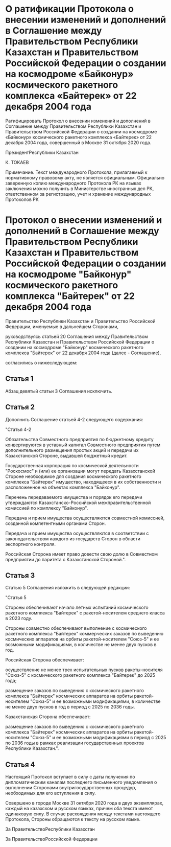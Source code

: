 # О ратификации Протокола о внесении  изменений и дополнений в Соглашение  между Правительством Республики Казахстан  и Правительством Российской Федерации  о создании на космодроме «Байконур»  космического ракетного комплекса «Байтерек»                        от 22 декабря 2004 года 

Ратифицировать Протокол о внесении изменений и дополнений  в Соглашение между Правительством Республики Казахстан и Правительством Российской Федерации о создании на космодроме «Байконур» космического ракетного комплекса «Байтерек» от 22 декабря  2004 года, совершенный в Москве 31 октября 2020 года.

ПрезидентРеспублики Казахстан

К. ТОКАЕВ

Примечание. Текст международного Протокола, прилагаемый к нормативному правовому акту, не является официальным. Официально заверенную копию международного Протокола РК на языках заключения можно получить в Министерстве иностранных дел РК, ответственном за регистрацию, учет и хранение международных Протоколов РК

# Протокол о внесении изменений и дополнений в Соглашение между Правительством Республики Казахстан и Правительством Российской Федерации о создании на космодроме "Байконур" космического ракетного комплекса "Байтерек" от 22 декабря 2004 года

Правительство Республики Казахстан и Правительство Российской Федерации, именуемые в дальнейшем Сторонами,

руководствуясь статьей 20 Соглашения между Правительством Республики Казахстан и Правительством Российской Федерации о создании на космодроме "Байконур" космического ракетного комплекса "Байтерек" от 22 декабря 2004 года (далее - Соглашение),

согласились о нижеследующем:

## Статья 1

Абзац девятый статьи 3 Соглашения исключить.

## Статья 2

Дополнить Соглашение статьей 4-2 следующего содержания:

"Статья 4-2

Обязательства Совместного предприятия по бюджетному кредиту конвертируются в уставный капитал Совместного предприятия путем дополнительного размещения простых акций и передачи их Казахстанской Стороне, выдавшей бюджетный кредит.

Государственная корпорация по космической деятельности "Роскосмос" и (или) ее организации могут передать Казахстанской Стороне необходимое для создания космического ракетного комплекса "Байтерек" имущество, находящееся в их собственности и расположенное на объектах комплекса "Байконур".

Перечень передаваемого имущества и порядок его передачи утверждаются Казахстанско-Российской межправительственной комиссией по комплексу "Байконур".

Передача и прием имущества осуществляются совместной комиссией, созданной компетентными органами Сторон.

Передача и прием имущества осуществляются в соответствии с законодательством каждого из государств Сторон в области экспортного контроля.

Российская Сторона имеет право довести свою долю в Совместном предприятии до паритета с Казахстанской Стороной.".

## Статья 3

Статью 5 Соглашения изложить в следующей редакции:

"Статья 5

Стороны обеспечивают начало летных испытаний космического ракетного комплекса "Байтерек" с ракетой-носителем среднего класса в 2023 году.

Стороны совместно обеспечивают выполнение с космического ракетного комплекса "Байтерек" коммерческих заказов по выведению космических аппаратов на орбиты ракетой-носителем "Союз-5" и ее возможными модификациями, в количестве не менее двух пусков в год.

Российская Сторона обеспечивает:

осуществление не менее трех испытательных пусков ракеты-носителя "Союз-5" с космического ракетного комплекса "Байтерек" до 2025 года;

размещение заказов по выведению с космического ракетного комплекса "Байтерек" космических аппаратов на орбиты ракетой-носителем "Союз-5" и ее возможными модификациями, в количестве не менее двух пусков в год в период с 2025 по 2036 годы.

Казахстанская Сторона обеспечивает:

размещение заказов по выведению с космического ракетного комплекса "Байтерек" космических аппаратов на орбиты ракетой-носителем "Союз-5" и ее возможными модификациями в период с 2025 по 2036 годы в рамках реализации государственных проектов Республики Казахстан.".

## Статья 4

Настоящий Протокол вступает в силу с даты получения по дипломатическим каналам последнего письменного уведомления о выполнении Сторонами внутригосударственных процедур, необходимых для его вступления в силу.

Совершено в городе Москве 31 октября 2020 года в двух экземплярах, каждый на казахском и русском языках, причем оба текста имеют одинаковую силу. В случае расхождения между текстами настоящего Протокола, Стороны обращаются к тексту на русском языке.

За ПравительствоРеспублики Казахстан

За ПравительствоРоссийской Федерации

